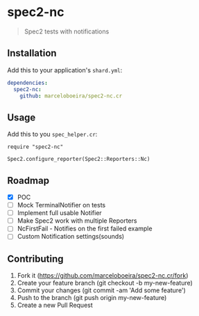# spec2-nc
> Spec2 tests with notifications

## Installation

Add this to your application's `shard.yml`:

```yaml
dependencies:
  spec2-nc:
    github: marceloboeira/spec2-nc.cr
```

## Usage

Add this to you `spec_helper.cr`:

```crystal
require "spec2-nc"

Spec2.configure_reporter(Spec2::Reporters::Nc)
```

## Roadmap

* [x] POC
* [ ] Mock TerminalNotifier on tests
* [ ] Implement full usable Notifier
* [ ] Make Spec2 work with multiple Reporters
* [ ] NcFirstFail - Notifies on the first failed example
* [ ] Custom Notification settings(sounds)

## Contributing

1. Fork it (https://github.com/marceloboeira/spec2-nc.cr/fork)
2. Create your feature branch (git checkout -b my-new-feature)
3. Commit your changes (git commit -am 'Add some feature')
4. Push to the branch (git push origin my-new-feature)
5. Create a new Pull Request
